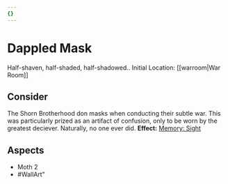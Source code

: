 ```yaml
---
{}
---
```

# Dappled Mask
Half-shaven, half-shaded, half-shadowed..
Initial Location: [[warroom|War Room]]
## Consider
The Shorn Brotherhood don masks when conducting their subtle war. This was particularly prized as an artifact of confusion, only to be worn by the greatest deciever. Naturally, no one ever did.
**Effect:** [Memory: Sight](https://uadaf.theevilroot.xyz/rowenarium/elements/mem.sight)
## Aspects
- Moth 2
- #WallArt"